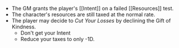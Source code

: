 - The GM grants the player's [[Intent]] on a failed [[Resources]] test. 
- The character's resources are still taxed at the normal rate. 
- The player may decide to *Cut Your Losses* by declining the Gift of Kindness.
	- Don't get your Intent
	- Reduce your taxes to only -1D.